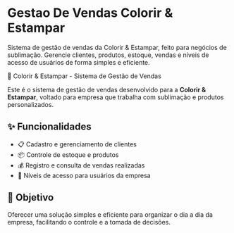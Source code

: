 # Gestao De Vendas Colorir & Estampar
Sistema de gestão de vendas da Colorir &amp; Estampar, feito para negócios de sublimação. Gerencie clientes, produtos, estoque, vendas e níveis de acesso de usuários de forma simples e eficiente.

🎨 Colorir & Estampar - Sistema de Gestão de Vendas

Este é o sistema de gestão de vendas desenvolvido para a **Colorir & Estampar**, voltado para empresa que trabalha com sublimação e produtos personalizados.

## ✨ Funcionalidades

- 📋 Cadastro e gerenciamento de clientes  
- 📦 Controle de estoque e produtos  
- 💰 Registro e consulta de vendas realizadas  
- 🔐 Níveis de acesso para usuários da empresa  

## 🚀 Objetivo

Oferecer uma solução simples e eficiente para organizar o dia a dia da empresa, facilitando o controle e a tomada de decisões.
